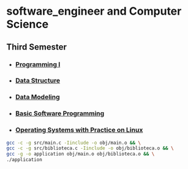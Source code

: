 # software_engineer and Computer Science

## Third Semester

- ### [Programming I](https://github.com/douglasmatosdev/software_engineer/tree/main/programming_i)
- ### [Data Structure](https://github.com/douglasmatosdev/software_engineer/tree/main/data_structure)
- ### [Data Modeling](https://github.com/douglasmatosdev/software_engineer/tree/main/data_modeling)
- ### [Basic Software Programming](https://github.com/douglasmatosdev/software_engineer/tree/main/basic_software_programming)
- ### [Operating Systems with Practice on Linux](https://github.com/douglasmatosdev/software_engineer/tree/main/operating_systems_with_pratice_on_linux)


```bash
gcc -c -g src/main.c -Iinclude -o obj/main.o && \
gcc -c -g src/biblioteca.c -Iinclude -o obj/biblioteca.o && \
gcc -g -o application obj/main.o obj/biblioteca.o && \
./application

```